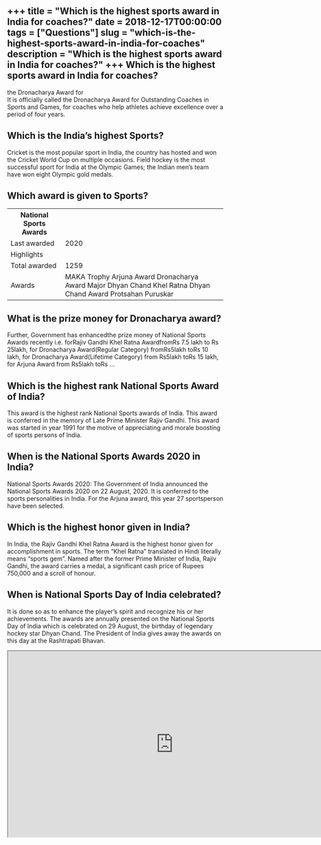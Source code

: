 +++
title = "Which is the highest sports award in India for coaches?"
date = 2018-12-17T00:00:00
tags = ["Questions"]
slug = "which-is-the-highest-sports-award-in-india-for-coaches"
description = "Which is the highest sports award in India for coaches?"
+++
Which is the highest sports award in India for coaches?
-------------------------------------------------------

the Dronacharya Award for  
It is officially called the Dronacharya Award for Outstanding Coaches in Sports and Games, for coaches who help athletes achieve excellence over a period of four years.

Which is the India’s highest Sports?
------------------------------------

Cricket is the most popular sport in India, the country has hosted and won the Cricket World Cup on multiple occasions. Field hockey is the most successful sport for India at the Olympic Games; the Indian men’s team have won eight Olympic gold medals.

Which award is given to Sports?
-------------------------------

<table><tr><th>National Sports Awards</th></tr><tr><td>Last awarded</td><td>2020</td></tr><tr><td>Highlights</td></tr><tr><td>Total awarded</td><td>1259</td></tr><tr><td>Awards</td><td>MAKA Trophy Arjuna Award Dronacharya Award Major Dhyan Chand Khel Ratna Dhyan Chand Award Protsahan Puruskar</td></tr></table>

What is the prize money for Dronacharya award?
----------------------------------------------

Further, Government has enhancedthe prize money of National Sports Awards recently i.e. forRajiv Gandhi Khel Ratna AwardfromRs 7.5 lakh to Rs 25lakh, for Dronacharya Award(Regular Category) fromRs5lakh toRs 10 lakh, for Dronacharya Award(Lifetime Category) from Rs5lakh toRs 15 lakh, for Arjuna Award from Rs5lakh toRs …

Which is the highest rank National Sports Award of India?
---------------------------------------------------------

This award is the highest rank National Sports awards of India. This award is conferred in the memory of Late Prime Minister Rajiv Gandhi. This award was started in year 1991 for the motive of appreciating and morale boosting of sports persons of India.

When is the National Sports Awards 2020 in India?
-------------------------------------------------

National Sports Awards 2020: The Government of India announced the National Sports Awards 2020 on 22 August, 2020. It is conferred to the sports personalities in India. For the Arjuna award, this year 27 sportsperson have been selected.

Which is the highest honor given in India?
------------------------------------------

In India, the Rajiv Gandhi Khel Ratna Award is the highest honor given for accomplishment in sports. The term “Khel Ratna” translated in Hindi literally means “sports gem”. Named after the former Prime Minister of India, Rajiv Gandhi, the award carries a medal, a significant cash price of Rupees 750,000 and a scroll of honour.

When is National Sports Day of India celebrated?
------------------------------------------------

It is done so as to enhance the player’s spirit and recognize his or her achievements. The awards are annually presented on the National Sports Day of India which is celebrated on 29 August, the birthday of legendary hockey star Dhyan Chand. The President of India gives away the awards on this day at the Rashtrapati Bhavan.

<iframe allow="accelerometer; autoplay; clipboard-write; encrypted-media; gyroscope; picture-in-picture" allowfullscreen="" class="__youtube_prefs__  epyt-is-override  no-lazyload" data-no-lazy="1" data-origheight="433" data-origwidth="770" data-skipgform_ajax_framebjll="" height="433" id="_ytid_86437" loading="lazy" src="https://www.youtube.com/embed/wE24Ln5ECGI?enablejsapi=1&autoplay=0&cc_load_policy=0&cc_lang_pref=&iv_load_policy=1&loop=0&modestbranding=0&rel=1&fs=1&playsinline=0&autohide=2&theme=dark&color=red&controls=1&" title="YouTube player" width="770"></iframe>